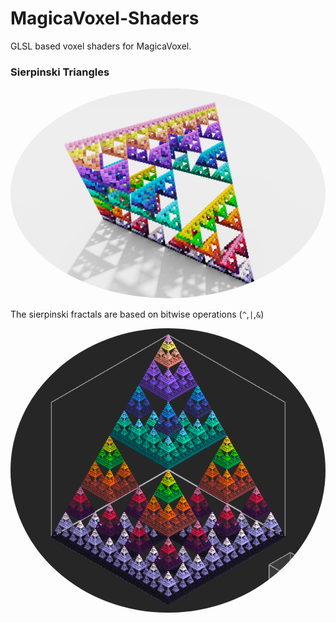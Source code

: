# MagicaVoxel-Shaders
GLSL based voxel shaders for MagicaVoxel.

### Sierpinski Triangles
<img src="export/snap2023-08-31-21-00-08.png" width="512" style="border-radius: 50%"><br>

The sierpinski fractals are based on bitwise operations (`^`,`|`,`&`)

<img src="export/snap2023-09-01-09-48-34.png" width="512" style="border-radius: 50%"><br>
